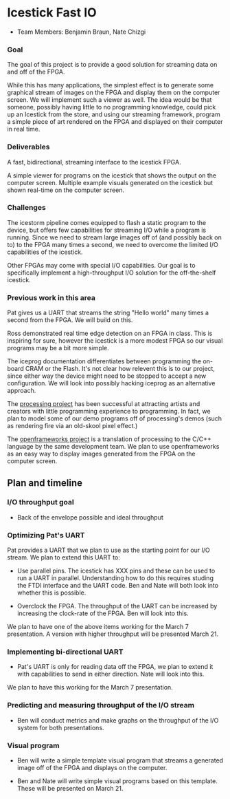 # Icestick Fast IO

* Team Members: Benjamin Braun, Nate Chizgi

### Goal

The goal of this project is to provide a good solution for streaming data on and off of the FPGA. 

While this has many applications, the simplest effect is to generate some graphical stream of images on the FPGA and display them on the computer screen. We will implement such a viewer as well. The idea would be that someone, possibly having little to no programming knowledge, could pick up an Icestick from the store, and using our streaming framework, program a simple piece of art rendered on the FPGA and displayed on their computer in real time.

### Deliverables

A fast, bidirectional, streaming interface to the icestick FPGA.

A simple viewer for programs on the icestick that shows the output on the computer screen. Multiple
example visuals generated on the icestick but shown real-time on the computer screen.

### Challenges

The icestorm pipeline comes equipped to flash a static program to the device,
but offers few capabilities for streaming I/O while a program is running. Since
we need to stream large images off of (and possibly back on to) to the FPGA many times
a second, we need to overcome the limited I/O capabilities of the icestick.

Other FPGAs may come with special I/O capabilities. Our goal is to specifically
implement a high-throughput I/O solution for the off-the-shelf icestick.

### Previous work in this area

Pat gives us a UART that streams the string "Hello world" many times a second from the FPGA. We will build on this.

Ross demonstrated real time edge detection on an FPGA in class. This is inspiring for sure, however the icestick is a more modest FPGA so our visual programs may be a bit more simple.

The iceprog documentation differentiates between programming the on-board CRAM or the Flash. It's not clear how relevent this is to our project, since either way the device might need to be stopped to accept a new configuration. We will look into possibly hacking iceprog as an alternative approach.

The [processing project](www.processing.org) has been successful at attracting
artists and creators with little programming experience to programming. In
fact, we plan to model some of our demo programs off of processing's demos
(such as rendering fire via an old-skool pixel effect.)

The [openframeworks project](openframeworks.cc) is a translation of processing to the C/C++ language by the same development team. We plan to use openframeworks as an easy way to display images generated from the FPGA on the computer screen.

## Plan and timeline

### I/O throughput goal

* Back of the envelope possible and ideal throughput

### Optimizing Pat's UART

Pat provides a UART that we plan to use as the starting point for our I/O
stream. We plan to extend this UART to:

* Use parallel pins. The icestick has XXX pins and these can be used to run a
UART in parallel. Understanding how to do this requires studing the FTDI
interface and the UART code. Ben and Nate will both look into whether this is
possible.

* Overclock the FPGA. The throughput of the UART can be increased by increasing
the clock-rate of the FPGA. Ben will look into this.

We plan to have one of the above items working for the March 7 presentation.
A version with higher throughput will be presented March 21.

### Implementing bi-directional UART

* Pat's UART is only for reading data off the FPGA, we plan to extend it with
capabilities to send in either direction. Nate will look into this.

We plan to have this working for the March 7 presentation.

### Predicting and measuring throughput of the I/O stream

* Ben will conduct metrics and make graphs on the throughput of the I/O system
for both presentations.

### Visual program

* Ben will write a simple template visual program that streams a generated
image off of the FPGA and displays on the computer.

* Ben and Nate will write simple visual programs based on this template. These
will be presented on March 21.
